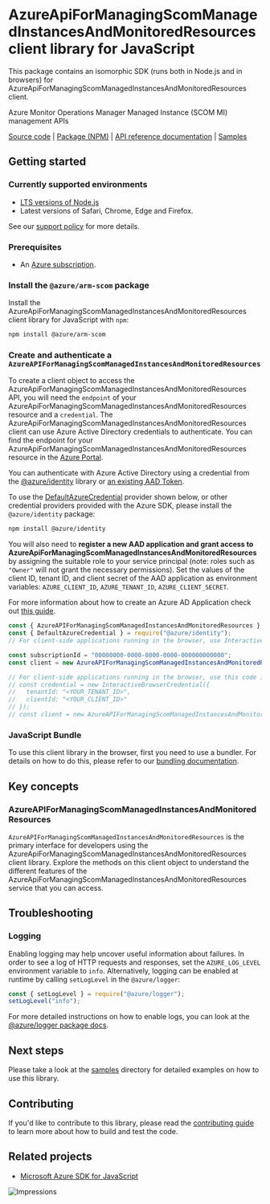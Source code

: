 # AzureApiForManagingScomManagedInstancesAndMonitoredResources client library for JavaScript

This package contains an isomorphic SDK (runs both in Node.js and in browsers) for AzureApiForManagingScomManagedInstancesAndMonitoredResources client.

Azure Monitor Operations Manager Managed Instance (SCOM MI) management APIs

[Source code](https://github.com/Azure/azure-sdk-for-js/tree/main/sdk/scom/arm-scom) |
[Package (NPM)](https://www.npmjs.com/package/@azure/arm-scom) |
[API reference documentation](https://docs.microsoft.com/javascript/api/@azure/arm-scom?view=azure-node-preview) |
[Samples](https://github.com/Azure-Samples/azure-samples-js-management)

## Getting started

### Currently supported environments

- [LTS versions of Node.js](https://github.com/nodejs/release#release-schedule)
- Latest versions of Safari, Chrome, Edge and Firefox.

See our [support policy](https://github.com/Azure/azure-sdk-for-js/blob/main/SUPPORT.md) for more details.

### Prerequisites

- An [Azure subscription][azure_sub].

### Install the `@azure/arm-scom` package

Install the AzureApiForManagingScomManagedInstancesAndMonitoredResources client library for JavaScript with `npm`:

```bash
npm install @azure/arm-scom
```

### Create and authenticate a `AzureAPIForManagingScomManagedInstancesAndMonitoredResources`

To create a client object to access the AzureApiForManagingScomManagedInstancesAndMonitoredResources API, you will need the `endpoint` of your AzureApiForManagingScomManagedInstancesAndMonitoredResources resource and a `credential`. The AzureApiForManagingScomManagedInstancesAndMonitoredResources client can use Azure Active Directory credentials to authenticate.
You can find the endpoint for your AzureApiForManagingScomManagedInstancesAndMonitoredResources resource in the [Azure Portal][azure_portal].

You can authenticate with Azure Active Directory using a credential from the [@azure/identity][azure_identity] library or [an existing AAD Token](https://github.com/Azure/azure-sdk-for-js/blob/master/sdk/identity/identity/samples/AzureIdentityExamples.md#authenticating-with-a-pre-fetched-access-token).

To use the [DefaultAzureCredential][defaultazurecredential] provider shown below, or other credential providers provided with the Azure SDK, please install the `@azure/identity` package:

```bash
npm install @azure/identity
```

You will also need to **register a new AAD application and grant access to AzureApiForManagingScomManagedInstancesAndMonitoredResources** by assigning the suitable role to your service principal (note: roles such as `"Owner"` will not grant the necessary permissions).
Set the values of the client ID, tenant ID, and client secret of the AAD application as environment variables: `AZURE_CLIENT_ID`, `AZURE_TENANT_ID`, `AZURE_CLIENT_SECRET`.

For more information about how to create an Azure AD Application check out [this guide](https://docs.microsoft.com/azure/active-directory/develop/howto-create-service-principal-portal).

```javascript
const { AzureAPIForManagingScomManagedInstancesAndMonitoredResources } = require("@azure/arm-scom");
const { DefaultAzureCredential } = require("@azure/identity");
// For client-side applications running in the browser, use InteractiveBrowserCredential instead of DefaultAzureCredential. See https://aka.ms/azsdk/js/identity/examples for more details.

const subscriptionId = "00000000-0000-0000-0000-000000000000";
const client = new AzureAPIForManagingScomManagedInstancesAndMonitoredResources(new DefaultAzureCredential(), subscriptionId);

// For client-side applications running in the browser, use this code instead:
// const credential = new InteractiveBrowserCredential({
//   tenantId: "<YOUR_TENANT_ID>",
//   clientId: "<YOUR_CLIENT_ID>"
// });
// const client = new AzureAPIForManagingScomManagedInstancesAndMonitoredResources(credential, subscriptionId);
```


### JavaScript Bundle
To use this client library in the browser, first you need to use a bundler. For details on how to do this, please refer to our [bundling documentation](https://aka.ms/AzureSDKBundling).

## Key concepts

### AzureAPIForManagingScomManagedInstancesAndMonitoredResources

`AzureAPIForManagingScomManagedInstancesAndMonitoredResources` is the primary interface for developers using the AzureApiForManagingScomManagedInstancesAndMonitoredResources client library. Explore the methods on this client object to understand the different features of the AzureApiForManagingScomManagedInstancesAndMonitoredResources service that you can access.

## Troubleshooting

### Logging

Enabling logging may help uncover useful information about failures. In order to see a log of HTTP requests and responses, set the `AZURE_LOG_LEVEL` environment variable to `info`. Alternatively, logging can be enabled at runtime by calling `setLogLevel` in the `@azure/logger`:

```javascript
const { setLogLevel } = require("@azure/logger");
setLogLevel("info");
```

For more detailed instructions on how to enable logs, you can look at the [@azure/logger package docs](https://github.com/Azure/azure-sdk-for-js/tree/main/sdk/core/logger).

## Next steps

Please take a look at the [samples](https://github.com/Azure-Samples/azure-samples-js-management) directory for detailed examples on how to use this library.

## Contributing

If you'd like to contribute to this library, please read the [contributing guide](https://github.com/Azure/azure-sdk-for-js/blob/main/CONTRIBUTING.md) to learn more about how to build and test the code.

## Related projects

- [Microsoft Azure SDK for JavaScript](https://github.com/Azure/azure-sdk-for-js)

![Impressions](https://azure-sdk-impressions.azurewebsites.net/api/impressions/azure-sdk-for-js%2Fsdk%2Fscom%2Farm-scom%2FREADME.png)

[azure_cli]: https://docs.microsoft.com/cli/azure
[azure_sub]: https://azure.microsoft.com/free/
[azure_sub]: https://azure.microsoft.com/free/
[azure_portal]: https://portal.azure.com
[azure_identity]: https://github.com/Azure/azure-sdk-for-js/tree/main/sdk/identity/identity
[defaultazurecredential]: https://github.com/Azure/azure-sdk-for-js/tree/main/sdk/identity/identity#defaultazurecredential
